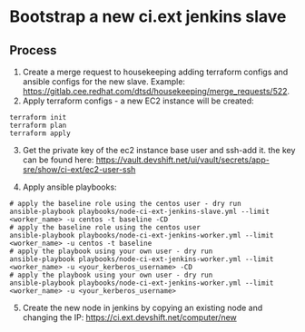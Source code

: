# Bootstrap a new ci.ext jenkins slave

## Process

1. Create a merge request to housekeeping adding terraform configs and ansible configs for the new slave. Example: https://gitlab.cee.redhat.com/dtsd/housekeeping/merge_requests/522.
2. Apply terraform configs - a new EC2 instance will be created:

```shell
terraform init
terraform plan
terraform apply
```

3. Get the private key of the ec2 instance base user and ssh-add it. the key can be found here: https://vault.devshift.net/ui/vault/secrets/app-sre/show/ci-ext/ec2-user-ssh

4. Apply ansible playbooks:

```shell
# apply the baseline role using the centos user - dry run
ansible-playbook playbooks/node-ci-ext-jenkins-slave.yml --limit <worker_name> -u centos -t baseline -CD
# apply the baseline role using the centos user
ansible-playbook playbooks/node-ci-ext-jenkins-worker.yml --limit <worker_name> -u centos -t baseline
# apply the playbook using your own user - dry run
ansible-playbook playbooks/node-ci-ext-jenkins-worker.yml --limit <worker_name> -u <your_kerberos_username> -CD
# apply the playbook using your own user - dry run
ansible-playbook playbooks/node-ci-ext-jenkins-worker.yml --limit <worker_name> -u <your_kerberos_username>
```

5. Create the new node in jenkins by copying an existing node and changing the IP: https://ci.ext.devshift.net/computer/new
